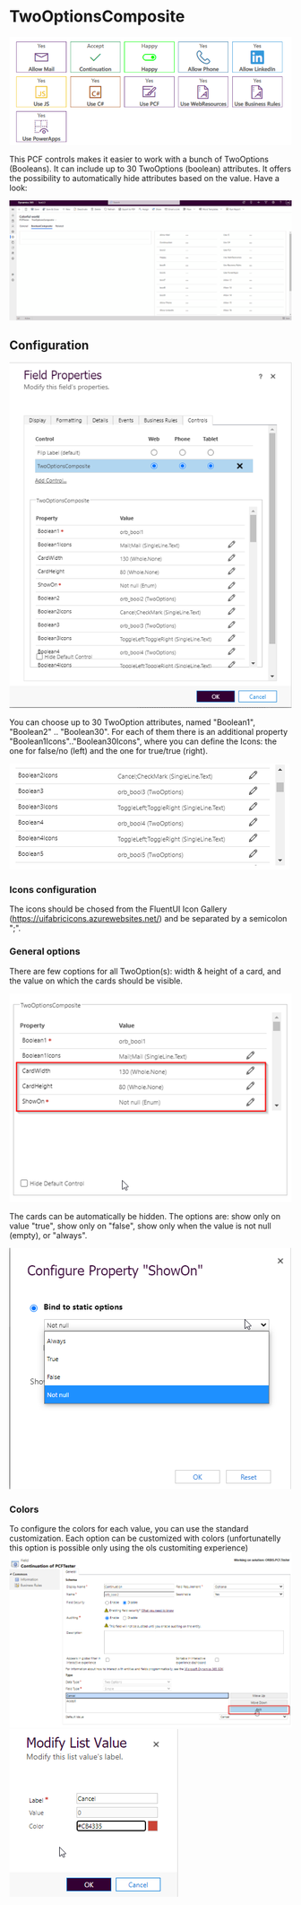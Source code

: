 # TwoOptionsComposite

![main](./Docs/imgs/Main.png)

This PCF controls makes it easier to work with a bunch of TwoOptions (Booleans). It can include up to 30 TwoOptions (boolean) attributes.
It offers the possibility to automatically hide attributes based on the value. Have a look:

![main](./Docs/imgs/TwoOptionsComposite.gif)

## Configuration

![main](./Docs/imgs/Config.png)

You can choose up to 30 TwoOption attributes, named "Boolean1", "Boolean2" .. "Boolean30". For each of them there is an additional property "Boolean1Icons".."Boolean30Icons", where you can define the Icons: the one for false/no (left) and the one for true/true (right). 

![main](./Docs/imgs/ConfigBooleans.png)

### Icons configuration

The icons should be chosed from the FluentUI Icon Gallery (https://uifabricicons.azurewebsites.net/) and be separated by a semicolon ";".

### General options

There are few coptions for all TwoOption(s): width & height of a card, and the value on which the cards should be visible.

![main](./Docs/imgs/ConfigAllCards.png)

The cards can be automatically be hidden. The options are: show only on value "true", show only on "false", show only when the value is not null (empty), or "always".

![main](./Docs/imgs/ConfigShowOn.png)

### Colors

To configure the colors for each value, you can use the standard customization. Each option can be customized with colors (unfortunatelly this option is possible only using the ols customiting experience)
![main](./Docs/imgs/CardColor1.png)
![main](./Docs/imgs/CardColor2.png)





